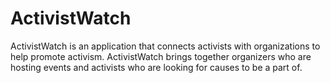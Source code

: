 <p align="center">
  <h1>ActivistWatch</h1>
</p>

ActivistWatch is an application that connects activists with organizations to help promote activism. ActivistWatch brings together organizers who are hosting events and activists who are looking for causes to be a part of.
